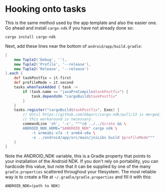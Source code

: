 # Hooking onto tasks

This is the same method used by the app template and also the easier one.
Go ahead and install `cargo-ndk` if you have not already done so:

```
cargo install cargo-ndk
```

Next, add these lines near the bottom of `android/app/build.gradle`:

```gradle
[
    new Tuple2('Debug', ''),
    new Tuple2('Profile', '--release'),
    new Tuple2('Release', '--release')
].each {
    def taskPostfix = it.first
    def profileMode = it.second
    tasks.whenTaskAdded { task ->
        if (task.name == "javaPreCompile$taskPostfix") {
            task.dependsOn "cargoBuild$taskPostfix"
        }
    }
    tasks.register("cargoBuild$taskPostfix", Exec) {
        // Until https://github.com/bbqsrc/cargo-ndk/pull/13 is merged,
        // this workaround is necessary.
        commandLine 'sh', '-c', """cd ../../$crate && \
        ANDROID_NDK_HOME="$ANDROID_NDK" cargo ndk \
            -t armeabi-v7a -t arm64-v8a \
            -o ../android/app/src/main/jniLibs build $profileMode"""
    }
}
```

Note the ANDROID\_NDK variable, this is a Gradle property that points to
your installation of the Android NDK. If you don't rely on portability,
you can hardcode this value, but note that it can be supplied by one
of the many `gradle.properties` scattered throughout your filesystem.
The most reliable way is to create a file at `~/.gradle/gradle.properties`
and fill it with this:

```
ANDROID_NDK=(path to NDK)
```

